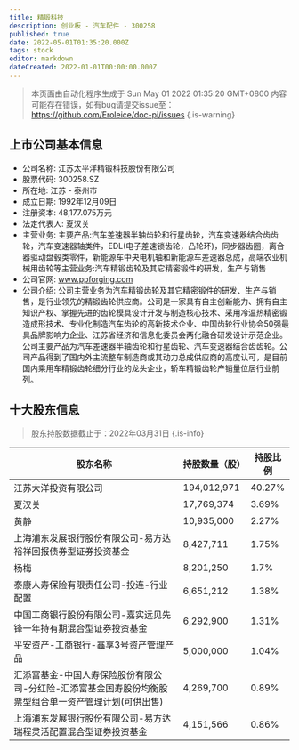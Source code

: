 ```yaml
---
title: 精锻科技
description: 创业板 - 汽车配件 - 300258
published: true
date: 2022-05-01T01:35:20.000Z
tags: stock
editor: markdown
dateCreated: 2022-01-01T00:00:00.000Z
---
```


> 本页面由自动化程序生成于 Sun May 01 2022 01:35:20 GMT+0800
> 内容可能存在错误，如有bug请提交issue至：https://github.com/Eroleice/doc-pi/issues
{.is-warning}

## 上市公司基本信息
- 公司名称: 江苏太平洋精锻科技股份有限公司
- 股票代码: 300258.SZ
- 所在地: 江苏 - 泰州市
- 成立日期: 1992年12月09日
- 注册资本: 48,177.075万元
- 法定代表人: 夏汉关
- 主营业务: 主要产品:汽车差速器半轴齿轮和行星齿轮，汽车变速器结合齿齿轮，汽车变速器轴类件，EDL(电子差速锁齿轮，凸轮环)，同步器齿圈，离合器驱动盘毂类零件，新能源车中央电机轴和新能源车差速器总成，高端农业机械用齿轮等主营业务:汽车精锻齿轮及其它精密锻件的研发，生产与销售
- 公司官网: www.ppforging.com
- 公司介绍: 公司主营业务为汽车精锻齿轮及其它精密锻件的研发、生产与销售，是行业领先的精锻齿轮供应商。公司是一家具有自主创新能力、拥有自主知识产权、掌握先进的齿轮模具设计开发与制造核心技术、采用冷温热精密锻造成形技术、专业化制造汽车齿轮的高新技术企业、中国齿轮行业协会50强最具品牌影响力企业、江苏省经济和信息化委员会两化融合研发设计示范企业。公司主要产品为汽车差速器半轴齿轮和行星齿轮、汽车变速器结合齿齿轮。公司产品得到了国内外主流整车制造商或其动力总成供应商的高度认可，是目前国内乘用车精锻齿轮细分行业的龙头企业，轿车精锻齿轮产销量位居行业前列。


## 十大股东信息
> 股东持股数据截止于：2022年03月31日
{.is-info}

| 股东名称 | 持股数量（股） | 持股比例 |
| --- | --- | --- |
| 江苏大洋投资有限公司 | 194,012,971 | 40.27% |
| 夏汉关 | 17,769,374 | 3.69% |
| 黄静 | 10,935,000 | 2.27% |
| 上海浦东发展银行股份有限公司-易方达裕祥回报债券型证券投资基金 | 8,427,711 | 1.75% |
| 杨梅 | 8,201,250 | 1.7% |
| 泰康人寿保险有限责任公司-投连-行业配置 | 6,651,212 | 1.38% |
| 中国工商银行股份有限公司-嘉实远见先锋一年持有期混合型证券投资基金 | 6,292,900 | 1.31% |
| 平安资产-工商银行-鑫享3号资产管理产品 | 5,000,000 | 1.04% |
| 汇添富基金-中国人寿保险股份有限公司-分红险-汇添富基金国寿股份均衡股票型组合单一资产管理计划(可供出售) | 4,269,700 | 0.89% |
| 上海浦东发展银行股份有限公司-易方达瑞程灵活配置混合型证券投资基金 | 4,151,566 | 0.86% |





